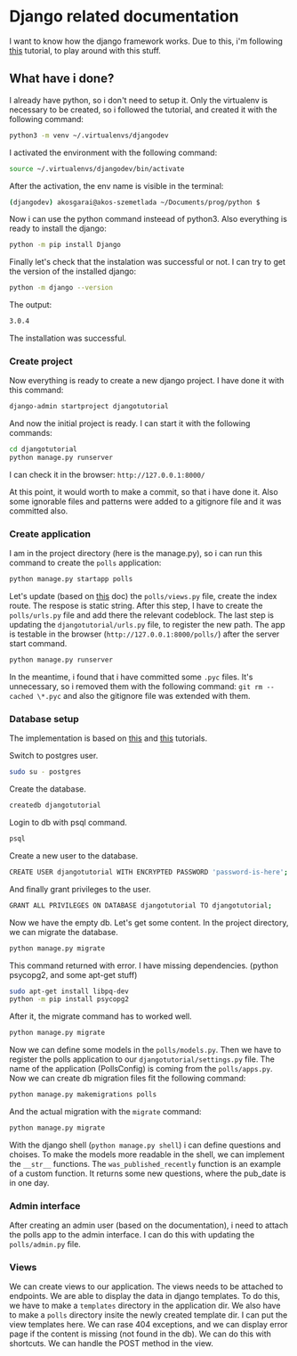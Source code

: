 # Django related documentation

I want to know how the django framework works. Due to this, i'm following [this](https://docs.djangoproject.com/en/3.0/) tutorial, to play around with this stuff.

## What have i done?

I already have python, so i don't need to setup it. Only the virtualenv is necessary to be created, so i followed the tutorial, and created it with the following command:

```bash
python3 -m venv ~/.virtualenvs/djangodev
```

I activated the environment with the following command:

```bash
source ~/.virtualenvs/djangodev/bin/activate
```

After the activation, the env name is visible in the terminal:

```bash
(djangodev) akosgarai@akos-szemetlada ~/Documents/prog/python $
```

Now i can use the python command insteead of python3. Also everything is ready to install the django:

```bash
python -m pip install Django
```

Finally let's check that the instalation was successful or not. I can try to get the version of the installed django:

```bash
python -m django --version
```

The output:

```bash
3.0.4
```

The installation was successful.

### Create project

Now everything is ready to create a new django project. I have done it with this command:

```bash
django-admin startproject djangotutorial
```

And now the initial project is ready. I can start it with the following commands:

```bash
cd djangotutorial
python manage.py runserver
```

I can check it in the browser: `http://127.0.0.1:8000/`

At this point, it would worth to make a commit, so that i have done it. Also some ignorable files and patterns were added to a gitignore file and it was committed also.

### Create application

I am in the project directory (here is the manage.py), so i can run this command to create the `polls` application:

```bash
python manage.py startapp polls
```

Let's update (based on [this](https://docs.djangoproject.com/en/3.0/intro/tutorial01/#write-your-first-view) doc) the `polls/views.py` file, create the index route. The respose is static string. After this step, I have to create the `polls/urls.py` file and add there the relevant codeblock. The last step is updating the `djangotutorial/urls.py` file, to register the new path. The app is testable in the browser (`http://127.0.0.1:8000/polls/`) after the server start command.

```bash
python manage.py runserver
```

In the meantime, i found that i have committed some `.pyc` files. It's unnecessary, so i removed them with the following command: `git rm --cached \*.pyc` and also the gitignore file was extended with them.

### Database setup

The implementation is based on [this](https://docs.djangoproject.com/en/3.0/intro/tutorial02/#database-setup) and [this](https://www.digitalocean.com/community/tutorials/how-to-install-and-configure-django-with-postgres-nginx-and-gunicorn) tutorials.

Switch to postgres user.

```bash
sudo su - postgres
```

Create the database.

```bash
createdb djangotutorial
```

Login to db with psql command.

```bash
psql
```

Create a new user to the database.

```bash
CREATE USER djangotutorial WITH ENCRYPTED PASSWORD 'password-is-here';
```

And finally grant privileges to the user.

```bash
GRANT ALL PRIVILEGES ON DATABASE djangotutorial TO djangotutorial;
```

Now we have the empty db. Let's get some content. In the project directory, we can migrate the database.

```bash
python manage.py migrate
```

This command returned with error. I have missing dependencies. (python psycopg2, and some apt-get stuff)

```bash
sudo apt-get install libpq-dev
python -m pip install psycopg2
```

After it, the migrate command has to worked well.

```bash
python manage.py migrate
```

Now we can define some models in the `polls/models.py`. Then we have to register the polls application to our `djangotutorial/settings.py` file. The name of the application (PollsConfig) is coming from the `polls/apps.py`. Now we can create db migration files fit the following command:

```bash
python manage.py makemigrations polls
```

And the actual migration with the `migrate` command:

```bash
python manage.py migrate
```

With the django shell (`python manage.py shell`) i can define questions and choises. To make the models more readable in the shell, we can implement the `__str__` functions. The `was_published_recently` function is an example of a custom function. It returns some new questions, where the pub\_date is in one day.

### Admin interface

After creating an admin user (based on the documentation), i need to attach the polls app to the admin interface. I can do this with updating the `polls/admin.py` file.

### Views

We can create views to our application. The views needs to be attached to endpoints. We are able to display the data in django templates. To do this, we have to make a `templates` directory in the application dir. We also have to make a `polls` directory insite the newly created template dir. I can put the view templates here. We can rase 404 exceptions, and we can display error page if the content is missing (not found in the db). We can do this with shortcuts. We can handle the POST method in the view.
